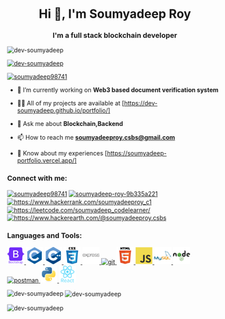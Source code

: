 <h1 align="center">Hi 👋, I'm Soumyadeep Roy</h1>
<h3 align="center">I'm a full stack blockchain developer</h3>

<p align="left"> <img src="https://komarev.com/ghpvc/?username=dev-soumyadeep&label=Profile%20views&color=0e75b6&style=flat" alt="dev-soumyadeep" /> </p>

<p align="left"> <a href="https://github.com/ryo-ma/github-profile-trophy"><img src="https://github-profile-trophy.vercel.app/?username=dev-soumyadeep" alt="dev-soumyadeep" /></a> </p>

<p align="left"> <a href="https://twitter.com/soumyadeep98741" target="blank"><img src="https://img.shields.io/twitter/follow/soumyadeep98741?logo=twitter&style=for-the-badge" alt="soumyadeep98741" /></a> </p>

- 🔭 I’m currently working on **Web3 based document verification system**

- 👨‍💻 All of my projects are available at [https://dev-soumyadeep.github.io/portfolio/]

- 💬 Ask me about **Blockchain,Backend**

- 📫 How to reach me **soumyadeeproy.csbs@gmail.com**

- 📄 Know about my experiences [https://soumyadeep-portfolio.vercel.app/]
<h3 align="left">Connect with me:</h3>
<p align="left">
<a href="https://twitter.com/soumyadeep98741" target="blank"><img align="center" src="https://raw.githubusercontent.com/rahuldkjain/github-profile-readme-generator/master/src/images/icons/Social/twitter.svg" alt="soumyadeep98741" height="30" width="40" /></a>
<a href="https://linkedin.com/in/soumyadeep-roy-9b335a221" target="blank"><img align="center" src="https://raw.githubusercontent.com/rahuldkjain/github-profile-readme-generator/master/src/images/icons/Social/linked-in-alt.svg" alt="soumyadeep-roy-9b335a221" height="30" width="40" /></a>
<a href="https://www.hackerrank.com/https://www.hackerrank.com/soumyadeeproy_c1" target="blank"><img align="center" src="https://raw.githubusercontent.com/rahuldkjain/github-profile-readme-generator/master/src/images/icons/Social/hackerrank.svg" alt="https://www.hackerrank.com/soumyadeeproy_c1" height="30" width="40" /></a>
<a href="https://leetcode.com/soumyadeep_codelearner/" target="blank"><img align="center" src="https://raw.githubusercontent.com/rahuldkjain/github-profile-readme-generator/master/src/images/icons/Social/leet-code.svg" alt="https://leetcode.com/soumyadeep_codelearner/" height="30" width="40" /></a>
<a href="https://www.hackerearth.com/https://www.hackerearth.com/@soumyadeeproy.csbs" target="blank"><img align="center" src="https://raw.githubusercontent.com/rahuldkjain/github-profile-readme-generator/master/src/images/icons/Social/hackerearth.svg" alt="https://www.hackerearth.com/@soumyadeeproy.csbs" height="30" width="40" /></a>
</p>

<h3 align="left">Languages and Tools:</h3>
<p align="left"> <a href="https://getbootstrap.com" target="_blank" rel="noreferrer"> <img src="https://raw.githubusercontent.com/devicons/devicon/master/icons/bootstrap/bootstrap-plain-wordmark.svg" alt="bootstrap" width="40" height="40"/> </a> <a href="https://www.cprogramming.com/" target="_blank" rel="noreferrer"> <img src="https://raw.githubusercontent.com/devicons/devicon/master/icons/c/c-original.svg" alt="c" width="40" height="40"/> </a> <a href="https://www.w3schools.com/cpp/" target="_blank" rel="noreferrer"> <img src="https://raw.githubusercontent.com/devicons/devicon/master/icons/cplusplus/cplusplus-original.svg" alt="cplusplus" width="40" height="40"/> </a> <a href="https://www.w3schools.com/css/" target="_blank" rel="noreferrer"> <img src="https://raw.githubusercontent.com/devicons/devicon/master/icons/css3/css3-original-wordmark.svg" alt="css3" width="40" height="40"/> </a> <a href="https://expressjs.com" target="_blank" rel="noreferrer"> <img src="https://raw.githubusercontent.com/devicons/devicon/master/icons/express/express-original-wordmark.svg" alt="express" width="40" height="40"/> </a> <a href="https://git-scm.com/" target="_blank" rel="noreferrer"> <img src="https://www.vectorlogo.zone/logos/git-scm/git-scm-icon.svg" alt="git" width="40" height="40"/> </a> <a href="https://www.w3.org/html/" target="_blank" rel="noreferrer"> <img src="https://raw.githubusercontent.com/devicons/devicon/master/icons/html5/html5-original-wordmark.svg" alt="html5" width="40" height="40"/> </a> <a href="https://developer.mozilla.org/en-US/docs/Web/JavaScript" target="_blank" rel="noreferrer"> <img src="https://raw.githubusercontent.com/devicons/devicon/master/icons/javascript/javascript-original.svg" alt="javascript" width="40" height="40"/> </a> <a href="https://www.mysql.com/" target="_blank" rel="noreferrer"> <img src="https://raw.githubusercontent.com/devicons/devicon/master/icons/mysql/mysql-original-wordmark.svg" alt="mysql" width="40" height="40"/> </a> <a href="https://nodejs.org" target="_blank" rel="noreferrer"> <img src="https://raw.githubusercontent.com/devicons/devicon/master/icons/nodejs/nodejs-original-wordmark.svg" alt="nodejs" width="40" height="40"/> </a> <a href="https://postman.com" target="_blank" rel="noreferrer"> <img src="https://www.vectorlogo.zone/logos/getpostman/getpostman-icon.svg" alt="postman" width="40" height="40"/> </a> <a href="https://www.python.org" target="_blank" rel="noreferrer"> <img src="https://raw.githubusercontent.com/devicons/devicon/master/icons/python/python-original.svg" alt="python" width="40" height="40"/> </a> <a href="https://reactjs.org/" target="_blank" rel="noreferrer"> <img src="https://raw.githubusercontent.com/devicons/devicon/master/icons/react/react-original-wordmark.svg" alt="react" width="40" height="40"/> </a> </p>

<p><img align="left" src="https://github-readme-stats.vercel.app/api/top-langs?username=dev-soumyadeep&show_icons=true&locale=en&layout=compact" alt="dev-soumyadeep" /></p>

<p>&nbsp;<img align="center" src="https://github-readme-stats.vercel.app/api?username=dev-soumyadeep&show_icons=true&locale=en" alt="dev-soumyadeep" /></p>

<p><img align="center" src="https://github-readme-streak-stats.herokuapp.com/?user=dev-soumyadeep&" alt="dev-soumyadeep" /></p>
